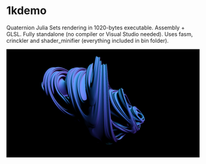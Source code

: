 # 1kdemo

Quaternion Julia Sets rendering in 1020-bytes executable. Assembly + GLSL. Fully standalone (no compiler or Visual Studio needed). Uses fasm, crinckler and shader_minifier (everything included in bin folder).

![image](/qjulia.png)
